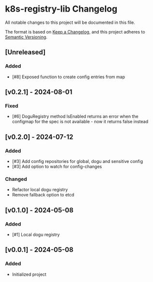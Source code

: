 # k8s-registry-lib Changelog
All notable changes to this project will be documented in this file.

The format is based on [Keep a Changelog](https://keepachangelog.com/en/1.0.0/),
and this project adheres to [Semantic Versioning](https://semver.org/spec/v2.0.0.html).

## [Unreleased]
### Added
- [#8] Exposed function to create config entries from map

## [v0.2.1] - 2024-08-01
### Fixed
- [#6] DoguRegistry method IsEnabled returns an error when the configmap for the spec is not available - now it returns false instead

## [v0.2.0] - 2024-07-12
### Added
- [#3] Add config repositories for global, dogu and sensitive config
- [#3] Add option to watch for config-changes

### Changed
- Refactor local dogu registry 
- Remove fallback option to etcd

## [v0.1.0] - 2024-05-08
### Added
- [#1] Local dogu registry

## [v0.0.1] - 2024-05-08
### Added
- Initialized project

